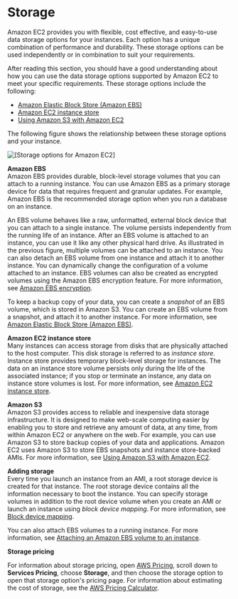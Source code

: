 # Storage<a name="Storage"></a>

Amazon EC2 provides you with flexible, cost effective, and easy\-to\-use data storage options for your instances\. Each option has a unique combination of performance and durability\. These storage options can be used independently or in combination to suit your requirements\.

After reading this section, you should have a good understanding about how you can use the data storage options supported by Amazon EC2 to meet your specific requirements\. These storage options include the following:
+ [Amazon Elastic Block Store \(Amazon EBS\)](AmazonEBS.md)
+ [Amazon EC2 instance store](InstanceStorage.md)
+ [Using Amazon S3 with Amazon EC2](AmazonS3.md)

The following figure shows the relationship between these storage options and your instance\.

![\[Storage options for Amazon EC2\]](http://docs.aws.amazon.com/AWSEC2/latest/WindowsGuide/images/architecture_storage_windows.png)

**Amazon EBS**  
Amazon EBS provides durable, block\-level storage volumes that you can attach to a running instance\. You can use Amazon EBS as a primary storage device for data that requires frequent and granular updates\. For example, Amazon EBS is the recommended storage option when you run a database on an instance\.

An EBS volume behaves like a raw, unformatted, external block device that you can attach to a single instance\. The volume persists independently from the running life of an instance\. After an EBS volume is attached to an instance, you can use it like any other physical hard drive\. As illustrated in the previous figure, multiple volumes can be attached to an instance\. You can also detach an EBS volume from one instance and attach it to another instance\. You can dynamically change the configuration of a volume attached to an instance\. EBS volumes can also be created as encrypted volumes using the Amazon EBS encryption feature\. For more information, see [Amazon EBS encryption](EBSEncryption.md)\.

To keep a backup copy of your data, you can create a *snapshot* of an EBS volume, which is stored in Amazon S3\. You can create an EBS volume from a snapshot, and attach it to another instance\. For more information, see [Amazon Elastic Block Store \(Amazon EBS\)](AmazonEBS.md)\.

**Amazon EC2 instance store**  
Many instances can access storage from disks that are physically attached to the host computer\. This disk storage is referred to as *instance store*\. Instance store provides temporary block\-level storage for instances\. The data on an instance store volume persists only during the life of the associated instance; if you stop or terminate an instance, any data on instance store volumes is lost\. For more information, see [Amazon EC2 instance store](InstanceStorage.md)\.

**Amazon S3**  
Amazon S3 provides access to reliable and inexpensive data storage infrastructure\. It is designed to make web\-scale computing easier by enabling you to store and retrieve any amount of data, at any time, from within Amazon EC2 or anywhere on the web\. For example, you can use Amazon S3 to store backup copies of your data and applications\. Amazon EC2 uses Amazon S3 to store EBS snapshots and instance store\-backed AMIs\. For more information, see [Using Amazon S3 with Amazon EC2](AmazonS3.md)\.

**Adding storage**  
Every time you launch an instance from an AMI, a root storage device is created for that instance\. The root storage device contains all the information necessary to boot the instance\. You can specify storage volumes in addition to the root device volume when you create an AMI or launch an instance using *block device mapping*\. For more information, see [Block device mapping](block-device-mapping-concepts.md)\.

You can also attach EBS volumes to a running instance\. For more information, see [Attaching an Amazon EBS volume to an instance](ebs-attaching-volume.md)\.

**Storage pricing**

For information about storage pricing, open [AWS Pricing](https://aws.amazon.com/pricing/), scroll down to **Services Pricing**, choose **Storage**, and then choose the storage option to open that storage option's pricing page\. For information about estimating the cost of storage, see the [AWS Pricing Calculator](https://calculator.aws/#/)\.
